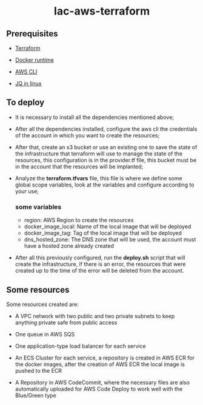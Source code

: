 <h1 align="center">Iac-aws-terraform</h1>

<h2 align="left">Prerequisites</h2>

* [Terraform](https://learn.hashicorp.com/tutorials/terraform/install-cli)

* [Docker runtime](https://docs.docker.com/engine/install/)

* [AWS CLI](https://docs.aws.amazon.com/cli/latest/userguide/getting-started-install.html#getting-started-instal-instructions)

* [JQ in linux](https://stedolan.github.io/jq/download/)

<h2 align="left">To deploy</h2>

* It is necessary to install all the dependencies mentioned above;

* After all the dependencies installed, configure the aws cli the credentials of the account in which you want to create the resources;

* After that, create an s3 bucket or use an existing one to save the state of the infrastructure that terraform will use to manage the state of the resources, this configuration is in the provider.tf file, this bucket must be in the account that the resources will be implanted;

* Analyze the **terraform.tfvars** file, this file is where we define some global scope variables, look at the variables and configure according to your use;

    <h3 align="left">some variables</h1>
        
     * region: AWS Region to create the resources
     * docker_image_local: Name of the local image that will be deployed
     * docker_image_tag: Tag of the local image that will be deployed
     * dns_hosted_zone: The DNS zone that will be used, the account must have a hosted zone already created
        

* After all this previously configured, run the **deploy.sh** script that will create the infrastructure, if there is an error, the resources that were created up to the time of the error will be deleted from the account.


<h2 align="left">Some resources</h2>

Some resources created are:

* A VPC network with two public and two private subnets to keep anything private safe from public access

* One queue in AWS SQS

* One application-type load balancer for each service

* An ECS Cluster for each service, a repository is created in AWS ECR for the docker images, after the creation of AWS ECR the local image is pushed to the ECR

* A Repository in AWS CodeCommit, where the necessary files are also automatically uploaded for AWS Code Deploy to work well with the Blue/Green type
